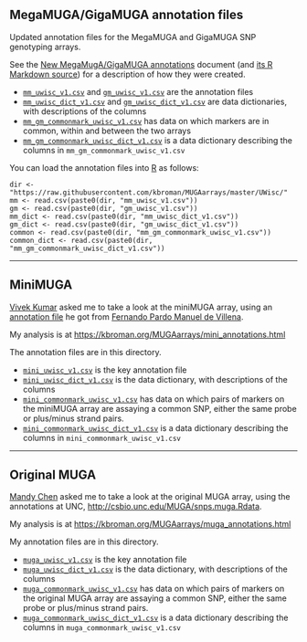 ## MegaMUGA/GigaMUGA annotation files

Updated annotation files for the MegaMUGA and GigaMUGA SNP genotyping
arrays.

See the [New MegaMugA/GigaMUGA
annotations](https://kbroman.org/MUGAarrays/new_annotations.html)
document (and [its R Markdown
source](https://github.com/kbroman/MUGAarrays/blob/master/R/new_annotations.Rmd))
for a description of how they were created.

- [`mm_uwisc_v1.csv`](mm_uwisc_v1.csv) and [`gm_uwisc_v1.csv`](gm_uwisc_v1.csv)
  are the annotation files
- [`mm_uwisc_dict_v1.csv`](mm_uwisc_dict_v1.csv) and [`gm_uwisc_dict_v1.csv`](gm_uwisc_dict_v1.csv)
  are data dictionaries, with descriptions of the columns
- [`mm_gm_commonmark_uwisc_v1.csv`](mm_gm_commonmark_uwisc_v1.csv) has
  data on which markers are in common, within and between the two
  arrays
- [`mm_gm_commonmark_uwisc_dict_v1.csv`](mm_gm_commonmark_uwisc_dict_v1.csv)
  is a data dictionary describing the columns in `mm_gm_commonmark_uwisc_v1.csv`

You can load the annotation files into [R](https://www.r-project.org) as follows:

```{r}
dir <- "https://raw.githubusercontent.com/kbroman/MUGAarrays/master/UWisc/"
mm <- read.csv(paste0(dir, "mm_uwisc_v1.csv"))
gm <- read.csv(paste0(dir, "gm_uwisc_v1.csv"))
mm_dict <- read.csv(paste0(dir, "mm_uwisc_dict_v1.csv"))
gm_dict <- read.csv(paste0(dir, "gm_uwisc_dict_v1.csv"))
common <- read.csv(paste0(dir, "mm_gm_commonmark_uwisc_v1.csv"))
common_dict <- read.csv(paste0(dir, "mm_gm_commonmark_uwisc_dict_v1.csv"))
```

---

## MiniMUGA

[Vivek Kumar](https://www.jax.org/research-and-faculty/faculty/vivek-kumar)
asked me to take a look at the miniMUGA array, using an [annotation file](https://github.com/kbroman/MUGAarrays/blob/master/UNC/miniMUGA-Marker-Annotations.csv)
he got from [Fernando Pardo Manuel de
Villena](https://www.med.unc.edu/genetics/people/primary-faculty/fernando-pardo-manuel-de-villena-phd).

My analysis is at <https://kbroman.org/MUGAarrays/mini_annotations.html>

The annotation files are in this directory.

- [`mini_uwisc_v1.csv`](mini_uwisc_v1.csv)
  is the key annotation file
- [`mini_uwisc_dict_v1.csv`](mini_uwisc_dict_v1.csv)
  is the data dictionary, with descriptions of the columns
- [`mini_commonmark_uwisc_v1.csv`](mini_commonmark_uwisc_v1.csv) has
  data on which pairs of markers on the miniMUGA array are assaying a
  common SNP, either the same probe or plus/minus strand pairs.
- [`mini_commonmark_uwisc_dict_v1.csv`](mini_commonmark_uwisc_dict_v1.csv)
  is a data dictionary describing the columns in `mini_commonmark_uwisc_v1.csv`


---

## Original MUGA

[Mandy Chen](https://www.jax.org/people/mandy-chen)
asked me to take a look at the original MUGA array, using
the annotations at UNC, <http://csbio.unc.edu/MUGA/snps.muga.Rdata>.

My analysis is at <https://kbroman.org/MUGAarrays/muga_annotations.html>

My annotation files are in this directory.

- [`muga_uwisc_v1.csv`](muga_uwisc_v1.csv)
  is the key annotation file
- [`muga_uwisc_dict_v1.csv`](muga_uwisc_dict_v1.csv)
  is the data dictionary, with descriptions of the columns
- [`muga_commonmark_uwisc_v1.csv`](muga_commonmark_uwisc_v1.csv) has
  data on which pairs of markers on the original MUGA array are assaying a
  common SNP, either the same probe or plus/minus strand pairs.
- [`muga_commonmark_uwisc_dict_v1.csv`](muga_commonmark_uwisc_dict_v1.csv)
  is a data dictionary describing the columns in `muga_commonmark_uwisc_v1.csv`
